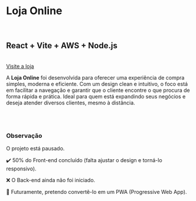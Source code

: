# Loja Online

<br/>
<h2>React + Vite + AWS + Node.js</h2>  
<br/>
<a href="https://loja-basica.vercel.app/" target="_blank">Visite a loja</a>  
<br/>
<p>A <strong>Loja Online</strong> foi desenvolvida para oferecer uma experiência de compra simples, moderna e eficiente.  
Com um design clean e intuitivo, o foco está em facilitar a navegação e garantir que o cliente encontre o que procura de forma rápida e prática.  
Ideal para quem está expandindo seus negócios e deseja atender diversos clientes, mesmo à distância.</p>  
<br/>
<br/>
<h3>Observação</h3>  
<p>O projeto está pausado.</p>  
<p>✔️ 50% do Front-end concluído (falta ajustar o design e torná-lo responsivo).</p>  
<p>❌ O Back-end ainda não foi iniciado.</p>  
<p>🔮 Futuramente, pretendo convertê-lo em um PWA (Progressive Web App).</p>
